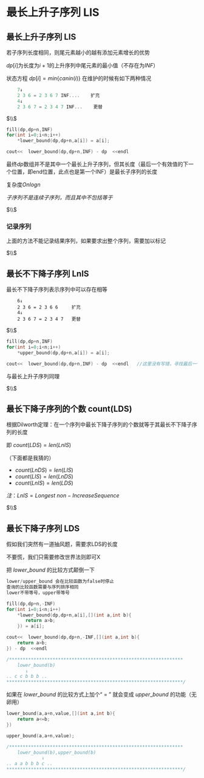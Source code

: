 # 最长上升子序列 LIS

## 最长上升子序列 LIS

若子序列长度相同，则尾元素越小的越有添加元素增长的优势

$d p[i]$为长度为$i+1$的上升序列中尾元素的最小值（不存在为$INF$）

状态方程	$dp[i] = min\{canin(i)\}$ 在维护的时候有如下两种情况

```C++
    7↓
    2 3 6 = 2 3 6 7 INF....    扩充
    4↓
    2 3 6 7 = 2 3 4 7 INF...	更替
```

$\\$

```c++
fill(dp,dp+n,INF)
for(int i=0;i<n;i++)
	*lower_bound(dp,dp+n,a[i]) = a[i];

cout<<  lower_bound(dp,dp+n,INF) - dp  <<endl
```

最终$dp$数组并不是其中一个最长上升子序列，但其长度（最后一个有效值的下一个位置，即end位置，此点也是第一个INF）是最长子序列的长度

复杂度$Onlog n$

*子序列不是连续子序列，而且其中不包括等于*

$\\$

### 记录序列

上面的方法不能记录结果序列，如果要求出整个序列，需要加以标记

$\\$

## 最长不下降子序列 LnIS

最长不下降子序列表示序列中可以存在相等

```
	6↓
    2 3 6 = 2 3 6 6		扩充
    4↓
    2 3 6 7 = 2 3 4 7	更替
```

$\\$

```C++
fill(dp,dp+n,INF)
for(int i=0;i<n;i++)
	*upper_bound(dp,dp+n,a[i]) = a[i];

cout<<  lower_bound(dp,dp+n,INF) - dp  <<endl	//这里没有写错，寻找最后一个有效值的下一个位置
```

 与最长上升子序列同理

$\\$

## 最长下降子序列的个数 count(LDS)

根据Dilworth定理：在一个序列中最长下降子序列的个数就等于其最长不下降子序列的长度

即  $count(LDS) = len(LnIS)$

（下面都是我猜的）

*   $count(LnDS) = len(LIS)$
*   $count(LIS) = len(LnDS)$
*   $count(LnIS) = len(LDS)$

$注：LnIS = Longest$  $non-Increase Sequence$

$\\$

## 最长下降子序列 LDS

假如我们突然有一道抽风题，需要求LDS的长度

不要慌，我们只需要修改世界法则即可X

把 $lower\_bound$ 的比较方式颠倒一下

```C++
lower/upper_bound 会在比较函数为false时停止
查询的比较函数需要与序列排序相同
lower不带等号，upper带等号

fill(dp,dp+n,-INF)
for(int i=0;i<n;i++)
    *lower_bound(dp,dp+n,a[i],[](int a,int b){
       return a>b; 
    }) = a[i];

cout<<  lower_bound(dp,dp+n,-INF,[](int a,int b){
    return a>b; 
}) - dp  <<endl

/****************************************************************
	lower_bound(b)
	   ↓
.. c c b b b ..
*****************************************************************/
```

如果在 $lower\_bound$ 的比较方式上加个“ = ” 就会变成 $upper\_bound$ 的功能（无卵用）

```C++
lower_bound(a,a+n,value,[](int a,int b){
	return a<=b; 
})

upper_bound(a,a+n,value);

/****************************************************************
	lower_bound(b),upper_bound(b)
	  	   	 ↓
.. a a b b b c ..
*****************************************************************/
```

